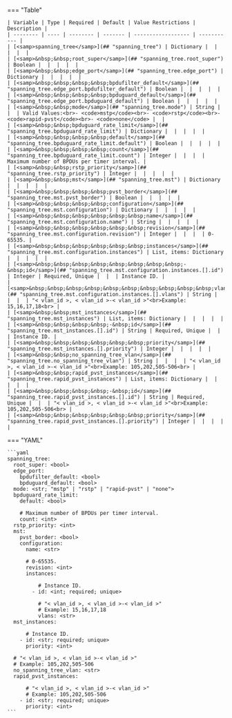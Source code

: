 <!--
  ~ Copyright (c) 2024 Arista Networks, Inc.
  ~ Use of this source code is governed by the Apache License 2.0
  ~ that can be found in the LICENSE file.
  -->
=== "Table"

    | Variable | Type | Required | Default | Value Restrictions | Description |
    | -------- | ---- | -------- | ------- | ------------------ | ----------- |
    | [<samp>spanning_tree</samp>](## "spanning_tree") | Dictionary |  |  |  |  |
    | [<samp>&nbsp;&nbsp;root_super</samp>](## "spanning_tree.root_super") | Boolean |  |  |  |  |
    | [<samp>&nbsp;&nbsp;edge_port</samp>](## "spanning_tree.edge_port") | Dictionary |  |  |  |  |
    | [<samp>&nbsp;&nbsp;&nbsp;&nbsp;bpdufilter_default</samp>](## "spanning_tree.edge_port.bpdufilter_default") | Boolean |  |  |  |  |
    | [<samp>&nbsp;&nbsp;&nbsp;&nbsp;bpduguard_default</samp>](## "spanning_tree.edge_port.bpduguard_default") | Boolean |  |  |  |  |
    | [<samp>&nbsp;&nbsp;mode</samp>](## "spanning_tree.mode") | String |  |  | Valid Values:<br>- <code>mstp</code><br>- <code>rstp</code><br>- <code>rapid-pvst</code><br>- <code>none</code> |  |
    | [<samp>&nbsp;&nbsp;bpduguard_rate_limit</samp>](## "spanning_tree.bpduguard_rate_limit") | Dictionary |  |  |  |  |
    | [<samp>&nbsp;&nbsp;&nbsp;&nbsp;default</samp>](## "spanning_tree.bpduguard_rate_limit.default") | Boolean |  |  |  |  |
    | [<samp>&nbsp;&nbsp;&nbsp;&nbsp;count</samp>](## "spanning_tree.bpduguard_rate_limit.count") | Integer |  |  |  | Maximum number of BPDUs per timer interval. |
    | [<samp>&nbsp;&nbsp;rstp_priority</samp>](## "spanning_tree.rstp_priority") | Integer |  |  |  |  |
    | [<samp>&nbsp;&nbsp;mst</samp>](## "spanning_tree.mst") | Dictionary |  |  |  |  |
    | [<samp>&nbsp;&nbsp;&nbsp;&nbsp;pvst_border</samp>](## "spanning_tree.mst.pvst_border") | Boolean |  |  |  |  |
    | [<samp>&nbsp;&nbsp;&nbsp;&nbsp;configuration</samp>](## "spanning_tree.mst.configuration") | Dictionary |  |  |  |  |
    | [<samp>&nbsp;&nbsp;&nbsp;&nbsp;&nbsp;&nbsp;name</samp>](## "spanning_tree.mst.configuration.name") | String |  |  |  |  |
    | [<samp>&nbsp;&nbsp;&nbsp;&nbsp;&nbsp;&nbsp;revision</samp>](## "spanning_tree.mst.configuration.revision") | Integer |  |  |  | 0-65535. |
    | [<samp>&nbsp;&nbsp;&nbsp;&nbsp;&nbsp;&nbsp;instances</samp>](## "spanning_tree.mst.configuration.instances") | List, items: Dictionary |  |  |  |  |
    | [<samp>&nbsp;&nbsp;&nbsp;&nbsp;&nbsp;&nbsp;&nbsp;&nbsp;-&nbsp;id</samp>](## "spanning_tree.mst.configuration.instances.[].id") | Integer | Required, Unique |  |  | Instance ID. |
    | [<samp>&nbsp;&nbsp;&nbsp;&nbsp;&nbsp;&nbsp;&nbsp;&nbsp;&nbsp;&nbsp;vlans</samp>](## "spanning_tree.mst.configuration.instances.[].vlans") | String |  |  |  | "< vlan_id >, < vlan_id >-< vlan_id >"<br>Example: 15,16,17,18<br> |
    | [<samp>&nbsp;&nbsp;mst_instances</samp>](## "spanning_tree.mst_instances") | List, items: Dictionary |  |  |  |  |
    | [<samp>&nbsp;&nbsp;&nbsp;&nbsp;-&nbsp;id</samp>](## "spanning_tree.mst_instances.[].id") | String | Required, Unique |  |  | Instance ID. |
    | [<samp>&nbsp;&nbsp;&nbsp;&nbsp;&nbsp;&nbsp;priority</samp>](## "spanning_tree.mst_instances.[].priority") | Integer |  |  |  |  |
    | [<samp>&nbsp;&nbsp;no_spanning_tree_vlan</samp>](## "spanning_tree.no_spanning_tree_vlan") | String |  |  |  | "< vlan_id >, < vlan_id >-< vlan_id >"<br>Example: 105,202,505-506<br> |
    | [<samp>&nbsp;&nbsp;rapid_pvst_instances</samp>](## "spanning_tree.rapid_pvst_instances") | List, items: Dictionary |  |  |  |  |
    | [<samp>&nbsp;&nbsp;&nbsp;&nbsp;-&nbsp;id</samp>](## "spanning_tree.rapid_pvst_instances.[].id") | String | Required, Unique |  |  | "< vlan_id >, < vlan_id >-< vlan_id >"<br>Example: 105,202,505-506<br> |
    | [<samp>&nbsp;&nbsp;&nbsp;&nbsp;&nbsp;&nbsp;priority</samp>](## "spanning_tree.rapid_pvst_instances.[].priority") | Integer |  |  |  |  |

=== "YAML"

    ```yaml
    spanning_tree:
      root_super: <bool>
      edge_port:
        bpdufilter_default: <bool>
        bpduguard_default: <bool>
      mode: <str; "mstp" | "rstp" | "rapid-pvst" | "none">
      bpduguard_rate_limit:
        default: <bool>

        # Maximum number of BPDUs per timer interval.
        count: <int>
      rstp_priority: <int>
      mst:
        pvst_border: <bool>
        configuration:
          name: <str>

          # 0-65535.
          revision: <int>
          instances:

              # Instance ID.
            - id: <int; required; unique>

              # "< vlan_id >, < vlan_id >-< vlan_id >"
              # Example: 15,16,17,18
              vlans: <str>
      mst_instances:

          # Instance ID.
        - id: <str; required; unique>
          priority: <int>

      # "< vlan_id >, < vlan_id >-< vlan_id >"
      # Example: 105,202,505-506
      no_spanning_tree_vlan: <str>
      rapid_pvst_instances:

          # "< vlan_id >, < vlan_id >-< vlan_id >"
          # Example: 105,202,505-506
        - id: <str; required; unique>
          priority: <int>
    ```
